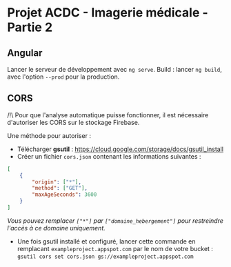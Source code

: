 # Projet ACDC - Imagerie médicale - Partie 2

## Angular

Lancer le serveur de développement avec `ng serve`.
Build : lancer `ng build`, avec l'option `--prod` pour la production.

## CORS

/!\ Pour que l'analyse automatique puisse fonctionner, il est nécessaire d'autoriser les CORS sur le stockage Firebase.

Une méthode pour autoriser :
- Télécharger **gsutil** : https://cloud.google.com/storage/docs/gsutil_install
- Créer un fichier `cors.json` contenant les informations suivantes :
```JSON
[
	{
		"origin": ["*"],
		"method": ["GET"],
		"maxAgeSeconds": 3600
	}
]
```
*Vous pouvez remplacer `["*"]` par `["domaine_hebergement"]` pour restreindre l'accès à ce domaine uniquement.*
- Une fois gsutil installé et configuré, lancer cette commande en remplacant `exampleproject.appspot.com` par le nom de votre bucket :
`gsutil cors set cors.json gs://exampleproject.appspot.com`
